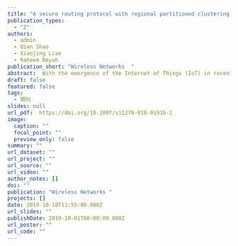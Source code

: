 ```yaml
---
title: "A secure routing protocol with regional partitioned clustering and Beta trust management in smart home"
publication_types:
  - "2"
authors:
  - admin
  - Qian Shao
  - Xiaojing Liao
  - Raheem Beyah 
publication_short: "Wireless Networks  "
abstract:  With the emergence of the Internet of Things (IoT) in recent years, the security has been significantly called more and more people’s attention on wireless communication between the devices and the human-beings, as well as the devices to devices. Smart home (SH), as a small-scale example of the smart application-based field, has benefited from the concept of IoT since it uses an indoor data-centric sensor network. In SH, routing schemes are widely utilized for data aggregation purposes. However, there are three main issues, which can considerably affect the current execution of routing protocol in SH: (1) lack of technical methods for precisely regional division of the network, (2) the difficulty of differentiating data among various functional regions, and (3) the vulnerability of network with advanced internal routing attacks. To address the aforementioned issues, in this paper, a two-layer cluster-based network model for indoor structured SH and a novel Beta-based trust management (BTM) scheme are proposed to defend various types of internal attacks by integrating the variation of trust value, threshold, and evaluation. The proposed structure forms a secure hierarchical routing protocol called SH-PCNBTM to effectively support the data transmission service in SH networks. The performance of SH-PCNBTM is thoroughly evaluated by using a set of comprehensive simulations. We will show that the proposed routing protocol not only ensures the even distribution of cluster-heads in each sub-region, but it also identifies and isolates the malicious sensor nodes accurately and rapidly compared with other trust-based hierarchical routing protocols.
draft: false
featured: false
tags:
  - 期刊
slides: null
url_pdf:  https://doi.org/10.1007/s11276-018-01916-1
image:
  caption: ""
  focal_point: ""
  preview_only: false
summary: ""
url_dataset: ""
url_project: ""
url_source: ""
url_video: ""
author_notes: []
doi: ""
publication: "Wireless Networks "
projects: []
date: 2019-10-10T11:55:00.000Z
url_slides: ""
publishDate: 2019-10-01T00:00:00.000Z
url_poster: ""
url_code: ""
---
```


